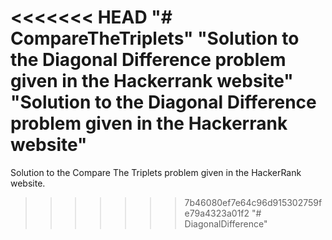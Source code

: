 <<<<<<< HEAD
"# CompareTheTriplets" 
"Solution to the Diagonal Difference problem given in the Hackerrank website" 
"Solution to the Diagonal Difference problem given in the Hackerrank website" 
=======
Solution to the Compare The Triplets problem given in the HackerRank website.
>>>>>>> 7b46080ef7e64c96d915302759fe79a4323a01f2
"# DiagonalDifference" 
